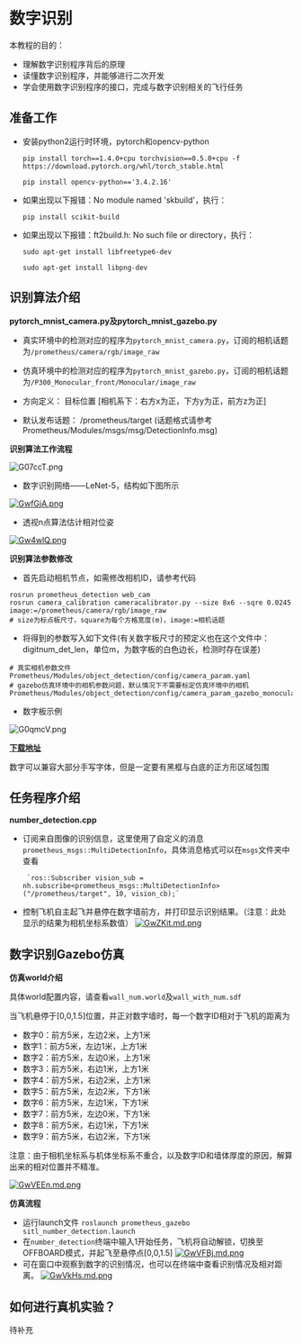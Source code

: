 # 数字识别
  
本教程的目的：
 - 理解数字识别程序背后的原理
 - 读懂数字识别程序，并能够进行二次开发
 - 学会使用数字识别程序的接口，完成与数字识别相关的飞行任务


## 准备工作

- 安装python2运行时环境，pytorch和opencv-python
	
    `pip install torch==1.4.0+cpu torchvision==0.5.0+cpu -f https://download.pytorch.org/whl/torch_stable.html`
	
    `pip install opencv-python=='3.4.2.16'`
- 如果出现以下报错：No module named 'skbuild'，执行：

	`pip install scikit-build`
- 如果出现以下报错：ft2build.h: No such file or directory，执行：
	
    `sudo apt-get install libfreetype6-dev`
	
    `sudo apt-get install libpng-dev`

## 识别算法介绍

**pytorch_mnist_camera.py及pytorch_mnist_gazebo.py** 
 - 真实环境中的检测对应的程序为`pytorch_mnist_camera.py`，订阅的相机话题为`/prometheus/camera/rgb/image_raw`
 - 仿真环境中的检测对应的程序为`pytorch_mnist_gazebo.py`，订阅的相机话题为`/P300_Monocular_front/Monocular/image_raw`

 - 方向定义： 目标位置 [相机系下：右方x为正，下方y为正，前方z为正]
 - 默认发布话题：  /prometheus/target (话题格式请参考Prometheus/Modules/msgs/msg/DetectionInfo.msg)
 
**识别算法工作流程**

![G07ccT.png](https://s1.ax1x.com/2020/04/04/G07ccT.png)

- 数字识别网络——LeNet-5，结构如下图所示

[![GwfGjA.png](https://s1.ax1x.com/2020/04/04/GwfGjA.png)](https://imgchr.com/i/GwfGjA)

- 透视n点算法估计相对位姿

[![Gw4wlQ.png](https://s1.ax1x.com/2020/04/04/Gw4wlQ.png)](https://imgchr.com/i/Gw4wlQ)

**识别算法参数修改**

 - 首先启动相机节点，如需修改相机ID，请参考代码

```
rosrun prometheus_detection web_cam
rosrun camera_calibration cameracalibrator.py --size 8x6 --sqre 0.0245 image:=/prometheus/camera/rgb/image_raw
# size为标点板尺寸，square为每个方格宽度(m)，image:=相机话题
```

 - 将得到的参数写入如下文件(有关数字板尺寸的预定义也在这个文件中：digitnum_det_len，单位m，为数字板的白色边长，检测时存在误差)

```
# 真实相机参数文件
Prometheus/Modules/object_detection/config/camera_param.yaml
# gazebo仿真环境中的相机参数问题，默认情况下不需要标定仿真环境中的相机
Prometheus/Modules/object_detection/config/camera_param_gazebo_monocular.yaml
```

- 数字板示例

![G0qmcV.png](https://s1.ax1x.com/2020/04/04/G0qmcV.png)

[**下载地址**](https://spire.imdo.co/upload/0-9nums.zip)

数字可以兼容大部分手写字体，但是一定要有黑框与白底的正方形区域包围

## 任务程序介绍
**number_detection.cpp**

 - 订阅来自图像的识别信息，这里使用了自定义的消息`prometheus_msgs::MultiDetectionInfo`，具体消息格式可以在`msgs`文件夹中查看
 
 		`ros::Subscriber vision_sub = nh.subscribe<prometheus_msgs::MultiDetectionInfo>("/prometheus/target", 10, vision_cb);`
        
 - 控制飞机自主起飞并悬停在数字墙前方，并打印显示识别结果。（注意：此处显示的结果为相机坐标系数值）
[![GwZKit.md.png](https://s1.ax1x.com/2020/04/04/GwZKit.md.png)](https://imgchr.com/i/GwZKit)

## 数字识别Gazebo仿真
**仿真world介绍**

  具体world配置内容，请查看`wall_num.world`及`wall_with_num.sdf`
  
  当飞机悬停于[0,0,1.5]位置，并正对数字墙时，每一个数字ID相对于飞机的距离为
   - 数字0：前方5米，左边2米，上方1米
   - 数字1：前方5米，左边1米，上方1米
   - 数字2：前方5米，左边0米，上方1米
   - 数字3：前方5米，右边1米，上方1米
   - 数字4：前方5米，右边2米，上方1米
   - 数字5：前方5米，左边2米，下方1米
   - 数字6：前方5米，左边1米，下方1米
   - 数字7：前方5米，左边0米，下方1米
   - 数字8：前方5米，右边1米，下方1米
   - 数字9：前方5米，右边2米，下方1米

注意：由于相机坐标系与机体坐标系不重合，以及数字ID和墙体厚度的原因，解算出来的相对位置并不精准。

  [![GwVEEn.md.png](https://s1.ax1x.com/2020/04/04/GwVEEn.md.png)](https://imgchr.com/i/GwVEEn)
  
**仿真流程**
 - 运行launch文件
	 `roslaunch prometheus_gazebo sitl_number_detection.launch`
 - 在`number_detection`终端中输入1开始任务，飞机将自动解锁，切换至OFFBOARD模式，并起飞至悬停点[0,0,1.5]
[![GwVFBj.md.png](https://s1.ax1x.com/2020/04/04/GwVFBj.md.png)](https://imgchr.com/i/GwVFBj)
 - 可在窗口中观察到数字的识别情况，也可以在终端中查看识别情况及相对距离。
[![GwVkHs.md.png](https://s1.ax1x.com/2020/04/04/GwVkHs.md.png)](https://imgchr.com/i/GwVkHs)

## 如何进行真机实验？  

待补充  
  

